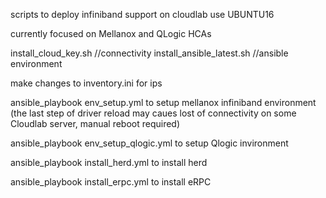 scripts to deploy infiniband support on cloudlab use UBUNTU16

currently focused on Mellanox and QLogic HCAs


install_cloud_key.sh  //connectivity
install_ansible_latest.sh //ansible environment

make changes to inventory.ini for ips

ansible_playbook env_setup.yml to setup mellanox infiniband environment
(the last step of driver reload may caues lost of connectivity on some Cloudlab server, manual reboot required)

ansible_playbook env_setup_qlogic.yml to setup Qlogic invironment

ansible_playbook install_herd.yml to install herd

ansible_playbook install_erpc.yml to install eRPC
